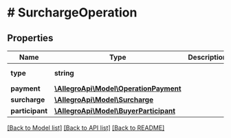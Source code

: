 # # SurchargeOperation

## Properties

Name | Type | Description | Notes
------------ | ------------- | ------------- | -------------
**type** | **string** |  | [default to 'SURCHARGE']
**payment** | [**\AllegroApi\Model\OperationPayment**](OperationPayment.md) |  |
**surcharge** | [**\AllegroApi\Model\Surcharge**](Surcharge.md) |  |
**participant** | [**\AllegroApi\Model\BuyerParticipant**](BuyerParticipant.md) |  |

[[Back to Model list]](../../README.md#models) [[Back to API list]](../../README.md#endpoints) [[Back to README]](../../README.md)
